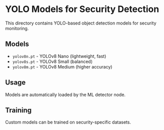 # YOLO Models for Security Detection

This directory contains YOLO-based object detection models for security monitoring.

## Models

- `yolov8n.pt` - YOLOv8 Nano (lightweight, fast)
- `yolov8s.pt` - YOLOv8 Small (balanced)
- `yolov8m.pt` - YOLOv8 Medium (higher accuracy)

## Usage

Models are automatically loaded by the ML detector node.

## Training

Custom models can be trained on security-specific datasets.
